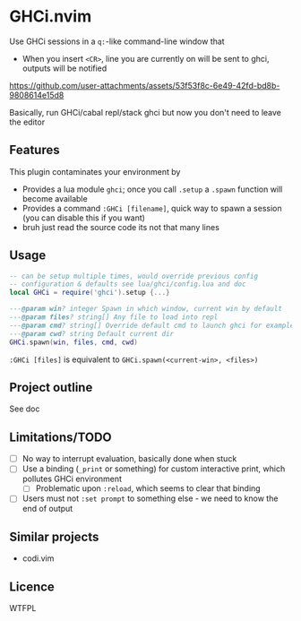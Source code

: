 # GHCi.nvim

Use GHCi sessions in a `q:`-like command-line window that
* When you insert `<CR>`, line you are currently on will be sent to ghci, outputs will be notified



https://github.com/user-attachments/assets/53f53f8c-6e49-42fd-bd8b-9808614e15d8



Basically, run GHCi/cabal repl/stack ghci but now you don't need to leave the editor

## Features

This plugin contaminates your environment by

* Provides a lua module `ghci`; once you call `.setup` a `.spawn` function will become available
* Provides a command `:GHCi [filename]`, quick way to spawn a session (you can disable this if you want)
* bruh just read the source code its not that many lines

## Usage

```lua
-- can be setup multiple times, would override previous config
-- configuration & defaults see lua/ghci/config.lua and doc
local GHCi = require('ghci').setup {...}

---@param win? integer Spawn in which window, current win by default
---@param files? string[] Any file to load into repl
---@param cmd? string[] Override default cmd to launch ghci for example ['cabal', 'repl']
---@param cwd? string Default current dir
GHCi.spawn(win, files, cmd, cwd)
```

`:GHCi [files]` is equivalent to `GHCi.spawn(<current-win>, <files>)`

## Project outline

See doc

## Limitations/TODO

- [ ] No way to interrupt evaluation, basically done when stuck
- [ ] Use a binding (`_print` or something) for custom interactive print, which pollutes GHCi environment 
    - [ ] Problematic upon `:reload`, which seems to clear that binding
- [ ] Users must not `:set prompt` to something else - we need to know the end of output

## Similar projects

* codi.vim

## Licence

WTFPL
